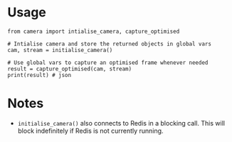 # Usage

```
from camera import intialise_camera, capture_optimised

# Intialise camera and store the returned objects in global vars
cam, stream = initialise_camera()

# Use global vars to capture an optimised frame whenever needed
result = capture_optimised(cam, stream)
print(result) # json
```

# Notes
- `initialise_camera()` also connects to Redis in a blocking call. This will block indefinitely if Redis is not currently running.
